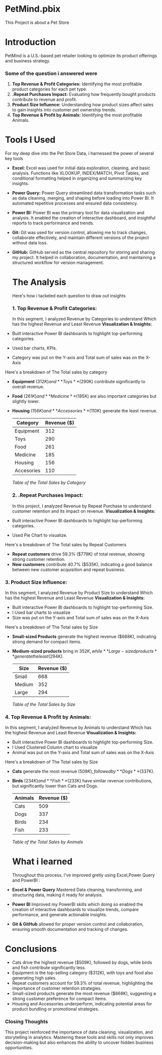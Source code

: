 # PetMind.pbix
This Project is about a Pet Store

# Introduction
PetMind is a U.S.-based pet retailer looking to optimize its product offerings and business strategy. 

### Some of the question i answered were 
1. **Top Revenue & Profit Categories:** Identifying the most profitable product categories for each pet type.
2. **.Repeat Purchases Impact:** Evaluating how frequently bought products contribute to revenue and profit.
3. **Product Size Influence:** Understanding how product sizes affect sales to gain insights into customer pet ownership trends.
4. **Top Revenue & Profit by Animals:**  Identifying the most profitable Animals.

# Tools I Used
For my deep dive into the Pet Store Data, i harnessed the power of several key tools
- **Excel:** Excel was used for initial data exploration, cleaning, and basic analysis. Functions like XLOOKUP, INDEX/MATCH, Pivot Tables, and conditional formatting helped in  organizing and summarizing key insights.
- **Power Query:** Power Query streamlined data transformation tasks such as data cleaning, merging, and shaping before loading into Power BI. It automated repetitive processes and 
    ensured data consistency.
- **Power BI:** Power BI was the primary tool for data visualization and analysis. It enabled the creation of interactive dashboard, and insightful reports to track performance and trends.
- **Git:** Git was used for version control, allowing me to track changes, collaborate effectively, and maintain different versions of the project without data loss.
- **GitHub:** GitHub served as the central repository for storing and sharing my project. It helped in collaboration, documentation, and maintaining a structured workflow for version 
   management.

  # The Analysis
  Here's how i tackeled each question to draw out insights

  ### 1. **Top Revenue & Profit Categories:**
  In this segment, I analyzed Revenue by Categories to understand Which has the highest Revenue and Least Revenue
  **Visualization & Insights:**
 - Built interactive Power BI dashboards to highlight top-performing categories.
 - Used bar charts, KPIs.
 - Category was put on the Y-axis and Total sum of sales was on the X-Axis
   
Here's a breakdown of The Total sales by category
- **Equipment** ($312K) and **Toys** ($290K) contribute significantly to overall revenue.
- **Food** ($261K) and **Medicine** ($185K) are also important categories but slightly lower.
- **Housing** ($156K) and **Accessories** ($110K) generate the least revenue.

  | Category      |   Revenue ($) |
  |---------------|---------------|
  | Equipment     |  312          |
  | Toys          |  290          |
  | Food          |  261          |
  | Medicine      |  185          |
  | Housing       |  156          |
  Accesories      |  110          |

  *Table of the Total Sales by Category*

  ### 2. **.Repeat Purchases Impact:**
  In this project, I analyzed Revenue by Repeat Purchase to understand customer retention and its impact on revenue.
   **Visualization & Insights:**
 - Built interactive Power BI dashboards to highlight top-performing categories.
 - Used Pie Chart to visualize.
  
Here's a breakdown of The Total sales by Repeat Customers
  - **Repeat customers** drive 59.3% ($779K) of total revenue, showing strong customer retention.
  - **New customers** contribute 40.7% ($535K), indicating a good balance between new customer acquisition and repeat business.
 
  ### 3. **Product Size Influence:**
   In this segment, I analyzed Revenue by Product Size  to understand Which has the highest Revenue and Least Revenue
 **Visualization & Insights:**
 - Built interactive Power BI dashboards to highlight top-performing Size.
 - I Used bar charts to visualize
 - Size was put on the Y-axis and Total sum of sales was on the X-Axis

 Here's a breakdown of The Total sales by Size
- **Small-sized Products** generate the highest revenue ($668K), indicating strong demand for compact items.
- **Medium-sized products** bring in $352K, while **Large-sized products** generate the least ($294K).

  | Size          |   Revenue ($) |
  |---------------|---------------|
  | Small         |  668          |
  | Medium        |  352          |
  | Large         |  294          |

  *Table of the Total Sales by Size*
  

### 4. **Top Revenue & Profit by Animals:** 
In this segment, I analyzed Revenue by Animals  to understand Which has the highest Revenue and Least Revenue
**Visualization & Insights:**
 - Built interactive Power BI dashboards to highlight top-performing Size.
 - I Used Clustered Column chart to visualize
 - Animal was put on the Y-axis and Total sum of sales was on the X-Axis

Here's a breakdown of The Total sales by Size
- **Cats** generate the most revenue ($509K), followed by **Dogs** ($337K).
- **Birds** ($234K) and **Fish** ($233K) have similar revenue contributions, but significantly lower than Cats and Dogs.

  | Animals       |   Revenue ($) |
  |---------------|---------------|
  | Cats          |  509          |
  | Dogs          |  337          |
  | Birds         |  234          |
  | Fish          |  233          |

  *Table of the Total Sales by Animals*

  # What i learned
  Throughout this process, I've improved gretly using Excel,Power Query and PowerBI :
 - **Excel & Power Query**  Mastered Data cleaning, transforming, and structuring data, making it ready for analysis.
 - **Power BI** Improved my PowerBI skills which doing so enabled the creation of interactive dashboards to visualize trends, compare performance, and generate actionable insights.
 -  **Git & GitHub** allowed for proper version control and collaboration, ensuring smooth documentation and tracking of changes.

# Conclusions
- Cats drive the highest revenue ($509K), followed by dogs, while birds and fish contribute significantly less.
- Equipment is the top-selling category ($312K), with toys and food also generating high sales.
- Repeat customers account for 59.3% of total revenue, highlighting the importance of customer retention strategies.
- Small-sized products generate the most revenue ($668K), suggesting a strong customer preference for compact items.
- Housing and Accessories underperform, indicating potential areas for product bundling or promotional strategies.

### Closing Thoughts
This project reinforced the importance of data cleaning, visualization, and storytelling in analytics. Mastering these tools and skills not only improves decision-making but also enhances the ability to uncover hidden business opportunities.
